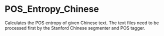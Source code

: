 # POS_Entropy_Chinese
Calculates the POS entropy of given Chinese text. The text files need to be processed first by the Stanford Chinese segmenter and POS tagger.
